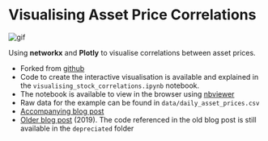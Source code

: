 # Visualising Asset Price Correlations

![gif](./assets/stock_correlations_gif.gif)

Using __networkx__ and __Plotly__ to visualise correlations between asset prices.

- Forked from [github](https://github.com/julian-west/asset_price_correlations)
- Code to create the interactive visualisation is available and explained in the `visualising_stock_correlations.ipynb` notebook. 
- The notebook is available to view in the browser using [nbviewer](https://nbviewer.jupyter.org/github/melintea/asset_price_correlations/blob/master/visualising_stock_correlations.ipynb)
- Raw data for the example can be found in `data/daily_asset_prices.csv` 
- [Accompanying blog post](https://engineeringfordatascience.com/posts/visualising_asset_price_correlations/)
- [Older blog post](https://julian-west.github.io/blog/visualising-asset-price-correlations/) (2019). The code referenced in the old blog post is still available in the `depreciated` folder
